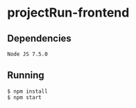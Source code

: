 
# projectRun-frontend
## Dependencies
`Node JS 7.5.0`
## Running
```
$ npm install
$ npm start
```
